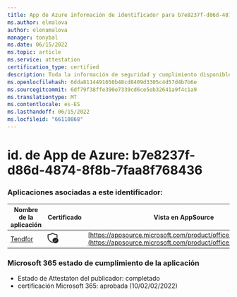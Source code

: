 ```yaml
---
title: App de Azure información de identificador para b7e8237f-d86d-4874-8f8b-7faa8f768436
ms.author: elmalova
author: elenamalova
manager: tonybal
ms.date: 06/15/2022
ms.topic: article
ms.service: attestation
certification_type: certified
description: Toda la información de seguridad y cumplimiento disponible para b7e8237f-d86d-4874-8f8b-7faa8f768436.
ms.openlocfilehash: 6dda8114491650b48cd8409d3305c4d57d4b7b6e
ms.sourcegitcommit: 6df79f38ffe390e7339cd6ce5eb32641a9f4c1a9
ms.translationtype: MT
ms.contentlocale: es-ES
ms.lasthandoff: 06/15/2022
ms.locfileid: "66110868"
---
```

# <a name="azure-app-id-b7e8237f-d86d-4874-8f8b-7faa8f768436"></a>id. de App de Azure: b7e8237f-d86d-4874-8f8b-7faa8f768436


### <a name="apps-associated-with-this-id"></a>Aplicaciones asociadas a este identificador:
| **Nombre de la aplicación** | **Certificado** | **Vista en AppSource** |
|--------------|---------------|-----------------------|
| [Tendfor](../forward/WA200002996.md) | <img alt="Certified application badge" src="../media/certified-badge.png" height="25" width="25" /> | [https://appsource.microsoft.com/product/office/WA200002996](https://appsource.microsoft.com/product/office/WA200002996) |

### <a name="microsoft-365-app-compliance-status"></a>Microsoft 365 estado de cumplimiento de la aplicación
- Estado de Attestaton del publicador: completado
- certificación Microsoft 365: aprobada (10/02/02/2022)
